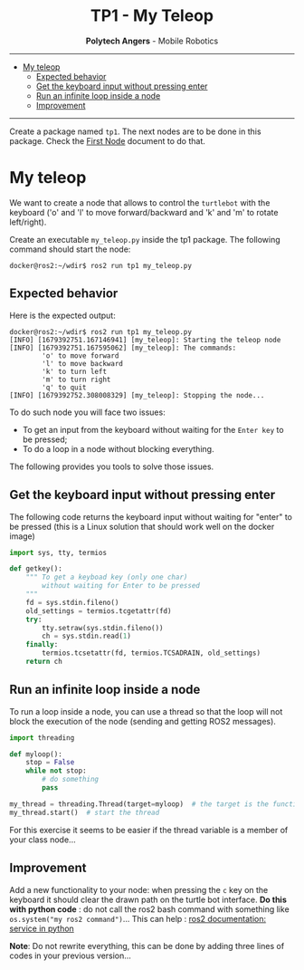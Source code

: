 <div style="text-align: center">
    <h1>TP1 - My Teleop</h1>
    <b>Polytech Angers</b> - Mobile Robotics
</div>

---
- [My teleop](#my-teleop)
  - [Expected behavior](#expected-behavior)
  - [Get the keyboard input without pressing enter](#get-the-keyboard-input-without-pressing-enter)
  - [Run an infinite loop inside a node](#run-an-infinite-loop-inside-a-node)
  - [Improvement](#improvement)

---

Create a package named `tp1`. The next nodes are to be done in this package. Check the [First Node](1_2_ros2_first_node.md) document to do that.

# My teleop

We want to create a node that allows to control the `turtlebot` with the keyboard ('o' and 'l' to move forward/backward and 'k' and 'm' to rotate left/right).

Create an executable `my_teleop.py` inside the tp1 package. The following command should start the node:
```
docker@ros2:~/wdir$ ros2 run tp1 my_teleop.py
```
## Expected behavior

Here is the expected output:

```
docker@ros2:~/wdir$ ros2 run tp1 my_teleop.py 
[INFO] [1679392751.167146941] [my_teleop]: Starting the teleop node
[INFO] [1679392751.167595062] [my_teleop]: The commands:
        'o' to move forward
        'l' to move backward
        'k' to turn left
        'm' to turn right
        'q' to quit
[INFO] [1679392752.308008329] [my_teleop]: Stopping the node...
```

To do such node you will face two issues: 
- To get an input from the keyboard without waiting for the `Enter key` to be pressed;
- To do a loop in a node without blocking everything.

The following provides you tools to solve those issues.

## Get the keyboard input without pressing enter

The following code returns the keyboard input without waiting for "enter" to be pressed (this is a Linux solution that should work well on the docker image)
```py
import sys, tty, termios

def getkey():
    """ To get a keyboad key (only one char)
        without waiting for Enter to be pressed 
    """
    fd = sys.stdin.fileno()
    old_settings = termios.tcgetattr(fd)
    try:
        tty.setraw(sys.stdin.fileno())
        ch = sys.stdin.read(1)
    finally:
        termios.tcsetattr(fd, termios.TCSADRAIN, old_settings)
    return ch
```

## Run an infinite loop inside a node

To run a loop inside a node, you can use a thread so that the loop will not block the execution of the node (sending and getting ROS2 messages).

```py
import threading

def myloop():
    stop = False
    while not stop:
        # do something
        pass

my_thread = threading.Thread(target=myloop)  # the target is the function to call when running the thread
my_thread.start()  # start the thread
```

For this exercise it seems to be easier if the thread variable is a member of your class node...

## Improvement

Add a new functionality to your node: when pressing the `c` key on the keyboard it should clear the drawn path on the turtle bot interface. **Do this with python code** : do not call the ros2 bash command with something like `os.system("my ros2 command")`... This can help : [ros2 documentation: service in python](https://docs.ros.org/en/foxy/Tutorials/Beginner-Client-Libraries/Writing-A-Simple-Py-Service-And-Client.html)

**Note**: Do not rewrite everything, this can be done by adding three lines of codes in your previous version...

